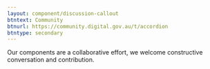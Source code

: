 ```yaml
---
layout: component/discussion-callout
btntext: Community
btnurl: https://community.digital.gov.au/t/accordion
btntype: secondary
---
```


Our components are a collaborative effort, we welcome constructive conversation and contribution.
